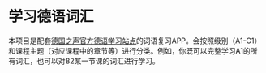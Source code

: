 # 学习德语词汇
本项目是配套[德国之声官方德语学习站点](https://learngerman.dw.com/)的词语复习APP。会按照级别（A1-C1）和课程主题（对应课程中的章节等）进行分类。例如，你既可以完整学习A1的所有词汇，也可以对B2某一节课的词汇进行学习。